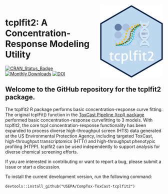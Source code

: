 
<!-- README.md is generated from README.Rmd. Please edit that file -->

<img style="float: right; margin-left: 10px; margin-bottom: 10px;" src="vignettes/img/tcplfit2_hex.png" width="200">

# tcplfit2: A Concentration-Response Modeling Utility

<!-- badges: start -->

[![CRAN_Status_Badge](https://www.r-pkg.org/badges/version/tcplfit2)](https://cran.r-project.org/package=tcplfit2)
[![Monthly
Downloads](https://cranlogs.r-pkg.org/badges/last-month/tcplfit2?color=7BAFD4)](https://cranlogs.r-pkg.org/badges/last-month/tcplfit2?color=7BAFD4)
[![DOI](https://zenodo.org/badge/doi/10.32614/CRAN.package.tcplfit2.svg)](http://dx.doi.org/10.32614/CRAN.package.tcplfit2)

<!-- badges: end -->

## Welcome to the GitHub repository for the tcplfit2 package.

The tcplfit2 R package performs basic concentration-response curve
fitting. The original tcplFit() function in the [ToxCast Pipeline (tcpl)
package](https://cran.r-project.org/web/packages/tcpl/index.html)
performed basic concentration-response curvefitting to 3 models. With
tcplfit2, the core tcpl concentration-response functionality has been
expanded to process diverse high-throughput screen (HTS) data generated
at the US Environmental Protection Agency, including targeted ToxCast,
high-throughput transcriptomics (HTTr) and high-throughput phenotypic
profiling (HTPP). tcplfit2 can be used independently to support analysis
for diverse chemical screening efforts.

If you are interested in contributing or want to report a bug, please
submit a issue or start a discussion.

To install the current development version, run the following command:

    devtools::install_github("USEPA/CompTox-ToxCast-tcplfit2")
